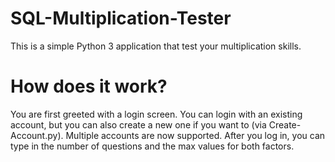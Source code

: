 # SQL-Multiplication-Tester
This is a simple Python 3 application that test your multiplication skills.
# How does it work?
You are first greeted with a login screen. You can login with an existing account, but you can also create a new one if you want to (via Create-Account.py). Multiple accounts are now supported. After you log in, you can type in the number of questions and the max values for both factors.

